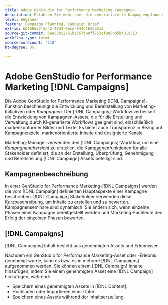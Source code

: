```yaml
---
title: Adobe GenStudio for Performance Marketing-Kampagnen
description: Erfahren Sie mehr über die zentralisierte Kampagnenplanung und die Erstellung von Kampagnenübersichten.
level: Beginner
feature: Campaign Planning, Campaign Brief
exl-id: bbf66552-5a42-48d4-9bcd-944cf643e513
source-git-commit: 6ee58b22761be357bb9ff753cf9e5bd5b431c513
workflow-type: tm+mt
source-wordcount: '210'
ht-degree: 0%

---
```


# Adobe GenStudio for Performance Marketing [!DNL Campaigns]

Die Adobe GenStudio for Performance Marketing [!DNL Campaigns]-Funktion beschleunigt die Entwicklung und Bereitstellung von Marketing-Initiativen oder _Kampagnen_. Der [!DNL Campaigns]-Workflow verbessert die Entwicklung von Kampagnen-Assets, die für die Erstellung und Verwaltung durch KI-generierte Workflows geeignet sind, einschließlich markenkonformer Bilder und Texte. Es bietet auch Transparenz in Bezug auf Kampagnenziele, markenorientierte Inhalte und designierte Kanäle.

Marketing-Manager verwenden den [!DNL Campaigns]-Workflow, um eine _Kampagnenübersicht_ zu erstellen, die Kampagnenfunktionen für alle Stakeholder definiert, die an der Erstellung, Überprüfung, Genehmigung und Bereitstellung [!DNL Campaign] Assets beteiligt sind.

## Kampagnenbeschreibung

In einer GenStudio for Performance Marketing-[!DNL Campaigns] werden die vom [!DNL Campaign] definierten Hauptaspekte einer Kampagne beschrieben. [!DNL Campaign] Stakeholder verwenden diese Kurzbeschreibung, um Inhalte zu erstellen und zu bewerten. Kampagnenseminare sind dynamisch. Sie ändern sich, wenn einzelne Phasen einer Kampagne bereitgestellt werden und Marketing-Fachleute den Erfolg der einzelnen Phasen bewerten.

## [!DNL Campaigns]

[!DNL Campaigns] Inhalt besteht aus genehmigten Assets und Erlebnissen.

Nachdem ein GenStudio for Performance Marketing-Asset oder -Erlebnis genehmigt wurde, kann es bzw. es in mehrere [!DNL Campaigns] aufgenommen werden. Sie können einem [!DNL Campaign] Inhalte hinzufügen, indem Sie einem genehmigten Asset eine [!DNL Campaign] hinzufügen, während:

* Speichern eines genehmigten Assets in [!DNL Content].
* Hochladen oder Importieren einer Datei
* Speichern eines Assets während der Inhaltserstellung.
